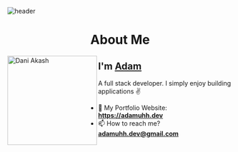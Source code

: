 

![header](https://i.imgur.com/15MJ6na.png)
<br/>

<h1 align="center">About Me</h1>

<img align="left" width="200" height="200" alt="Dani Akash" src="https://i.imgur.com/Mk1aHAq.png"/>

## I'm [Adam][homepage]

A full stack developer. I simply enjoy building applications ✌️

- 🧷 My Portfolio Website: **https://adamuhh.dev**
- 📫 How to reach me? **adamuhh.dev@gmail.com**

[homepage]: https://adamuhh.dev

<!--
<br/>
<h2>📚 Tech Stack 📚</h2>
<p>
  <img src="https://img.shields.io/badge/HTML-E34F26?style=for-the-badge&logo=html5&logoColor=white"/></a>
  <img src="https://img.shields.io/badge/CSS-1572B6?style=for-the-badge&logo=CSS3&logoColor=white"/></a>
  <img src="https://img.shields.io/badge/Javascript-F7DF1E?style=for-the-badge&logo=javascript&logoColor=black"/></a>
  <img src="https://img.shields.io/badge/Typescript-3178C6?style=for-the-badge&logo=typescript&logoColor=white"/></a>
  <img src="https://img.shields.io/badge/Node.js-339933?style=for-the-badge&logo=node.js&logoColor=black"/></a>
  <img src="https://img.shields.io/badge/React-61DAFB?style=for-the-badge&logo=react&logoColor=black"/></a>
  <img src="https://img.shields.io/badge/Nextjs-000000?style=for-the-badge&logo=next.js&logoColor=white"/></a>
  <img src="https://img.shields.io/badge/Redux-764ABC?style=for-the-badge&logo=redux&logoColor=white"/></a>
  <img src="https://img.shields.io/badge/Electron-47848F?style=for-the-badge&logo=electron&logoColor=white"/></a>
  <img src="https://img.shields.io/badge/PostgreSQL-4169E1?style=for-the-badge&logo=postgreSQL&logoColor=white"/></a>
  <img src="https://img.shields.io/badge/Prisma-2D3748?style=for-the-badge&logo=Prisma&logoColor=white"/></a>
  <img src="https://img.shields.io/badge/Docker-2496ED?style=for-the-badge&logo=Docker&logoColor=white"/></a>
  <img src="https://img.shields.io/badge/Turso-4FF8D2?style=for-the-badge&logo=Turso&logoColor=black"/></a>
  <img src="https://img.shields.io/badge/Sqlite-003B57?style=for-the-badge&logo=Sqlite&logoColor=white"/></a>
  <img src="https://img.shields.io/badge/Drizzle Orm-4169E1?style=for-the-badge&logo=Drizzle&logoColor=white"/></a>
  <img src="https://img.shields.io/badge/Shopify SDK-7AB55C?style=for-the-badge&logo=shopify&logoColor=white"/></a>
  <img src="https://img.shields.io/badge/C++-00599C?style=for-the-badge&logo=c%2B%2B&logoColor=white"/></a>
  <img src="https://img.shields.io/badge/C Sharp-239120?style=for-the-badge&logo=CSharp&logoColor=white"/></a>
  <img src="https://img.shields.io/badge/AutoHotKey-334455?style=for-the-badge&logo=autohotkey&logoColor=white"/></a>
  <img src="https://img.shields.io/badge/Unity-FFFFFF?style=for-the-badge&logo=unity&logoColor=black"/></a>
  <img src="https://img.shields.io/badge/Figma-F24E1E?style=for-the-badge&logo=Figma&logoColor=white"/></a>
  <img src="https://img.shields.io/badge/Linux-FCC624?style=for-the-badge&logo=Linux&logoColor=black"/></a>
</p>

<br/>
<h2>📈 Stats 📈</h2>

![Top Langs](https://github-readme-stats.vercel.app/api/top-langs/?username=AdamUhh\&layout=compact&theme=radical)

![](https://komarev.com/ghpvc/?username=AdamUhh&style=for-the-badge)
-->


